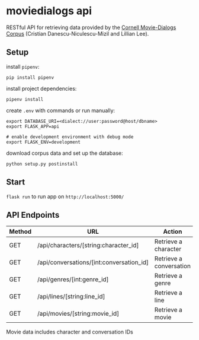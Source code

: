 # moviedialogs api

RESTful API for retrieving data provided by the [Cornell Movie-Dialogs Corpus](www.cs.cornell.edu/~cristian/Cornell_Movie-Dialogs_Corpus.html) (Cristian Danescu-Niculescu-Mizil and Lillian Lee).

## Setup

install `pipenv`:

    pip install pipenv

install project dependencies:

    pipenv install

create `.env` with commands or run manually:

    export DATABASE_URI=<dialect://user:password@host/dbname>
    export FLASK_APP=api

    # enable development environment with debug mode
    export FLASK_ENV=development

download corpus data and set up the database:

    python setup.py postinstall

## Start

`flask run` to run app on `http://localhost:5000/`

## API Endpoints

|Method | URL | Action |
|-------|-----|--------|
|GET    | /api/characters/[string:character_id] | Retrieve a character |
|GET    | /api/conversations/[int:conversation_id] | Retrieve a conversation |
|GET    | /api/genres/[int:genre_id] | Retrieve a genre |
|GET    | /api/lines/[string:line_id] | Retrieve a line |
|GET    | /api/movies/[string:movie_id] | Retrieve a movie |

Movie data includes character and conversation IDs
